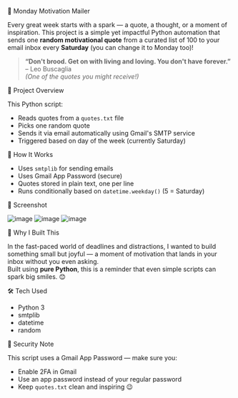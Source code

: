 💌 Monday Motivation Mailer

Every great week starts with a spark — a quote, a thought, or a moment of inspiration. This project is a simple yet impactful Python automation that sends one **random motivational quote** from a curated list of 100 to your email inbox every **Saturday** (you can change it to Monday too)!

> **“Don't brood. Get on with living and loving. You don't have forever.”** – Leo Buscaglia  
> _(One of the quotes you might receive!)_



🚀 Project Overview

This Python script:
- Reads quotes from a `quotes.txt` file
- Picks one random quote
- Sends it via email automatically using Gmail's SMTP service
- Triggered based on day of the week (currently Saturday)

🔐 How It Works

- Uses `smtplib` for sending emails
- Uses Gmail App Password (secure)
- Quotes stored in plain text, one per line
- Runs conditionally based on `datetime.weekday()` (5 = Saturday)

📸 Screenshot

![image](https://github.com/user-attachments/assets/a078e389-fe1d-4716-bb44-dd2ccbc0de39)
![image](https://github.com/user-attachments/assets/21ee40a4-7ad1-4012-b1e6-0973af086ce0)
![image](https://github.com/user-attachments/assets/d3a80939-3048-49e2-a5c6-66e8270d49b1)

🧠 Why I Built This

In the fast-paced world of deadlines and distractions, I wanted to build something small but joyful — a moment of motivation that lands in your inbox without you even asking.  
Built using **pure Python**, this is a reminder that even simple scripts can spark big smiles. 😊

🛠️ Tech Used

- Python 3
- smtplib
- datetime
- random

🔐 Security Note

This script uses a Gmail App Password — make sure you:
- Enable 2FA in Gmail
- Use an app password instead of your regular password
- Keep `quotes.txt` clean and inspiring 😉
